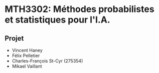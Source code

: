 # MTH3302: Méthodes probabilistes et statistiques pour l'I.A.
## Projet

- Vincent Haney
- Félix Pelletier
- Charles-François St-Cyr (275354)
- Mikael Vaillant

